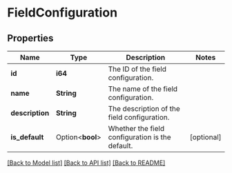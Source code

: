 # FieldConfiguration

## Properties

Name | Type | Description | Notes
------------ | ------------- | ------------- | -------------
**id** | **i64** | The ID of the field configuration. | 
**name** | **String** | The name of the field configuration. | 
**description** | **String** | The description of the field configuration. | 
**is_default** | Option<**bool**> | Whether the field configuration is the default. | [optional]

[[Back to Model list]](../README.md#documentation-for-models) [[Back to API list]](../README.md#documentation-for-api-endpoints) [[Back to README]](../README.md)


